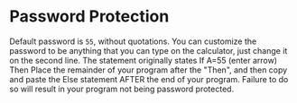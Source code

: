 # Password Protection
Default password is `55`, without quotations.
You can customize the password to be anything that you can type on the calculator, just change it on the second line. The statement originally states If A=55 (enter arrow) Then
Place the remainder of your program after the "Then", and then copy and paste the Else statement AFTER the end of your program. Failure to do so will result in your program not being password protected. 
